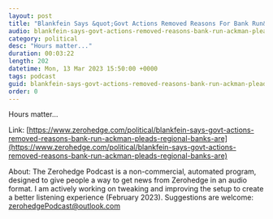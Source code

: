 ```yaml
---
layout: post
title: "Blankfein Says &quot;Govt Actions Removed Reasons For Bank Run&quot; As Ackman Pleads &quot;Regional Banks Are Incredible Bargain&quot;"
audio: blankfein-says-govt-actions-removed-reasons-bank-run-ackman-pleads-regional-banks-are-0
category: political
desc: "Hours matter..."
duration: 00:03:22
length: 202
datetime: Mon, 13 Mar 2023 15:50:00 +0000
tags: podcast
guid: blankfein-says-govt-actions-removed-reasons-bank-run-ackman-pleads-regional-banks-are-0
order: 0
---
```

Hours matter...

Link: [https://www.zerohedge.com/political/blankfein-says-govt-actions-removed-reasons-bank-run-ackman-pleads-regional-banks-are](https://www.zerohedge.com/political/blankfein-says-govt-actions-removed-reasons-bank-run-ackman-pleads-regional-banks-are)

About: The Zerohedge Podcast is a non-commercial, automated program, designed to give people a way to get news from Zerohedge in an audio format.  I am actively working on tweaking and improving the setup to create a better listening experience (February 2023).  Suggestions are welcome: [zerohedgePodcast@outlook.com](mailto:zerohedgePodcast@outlook.com)